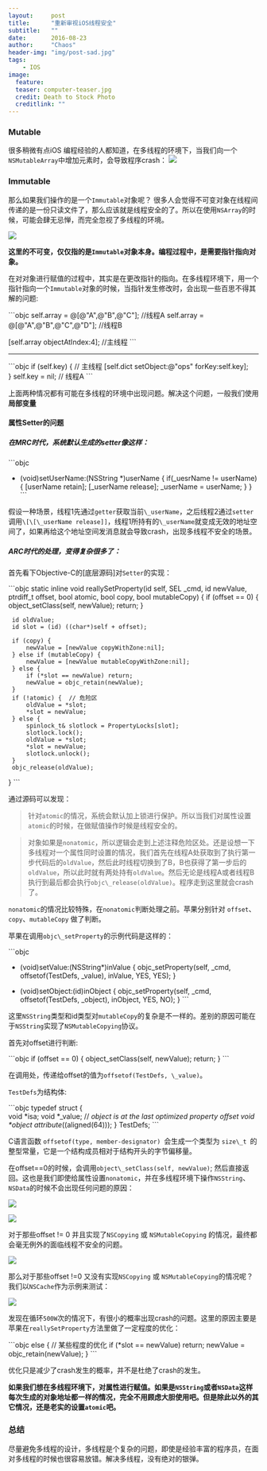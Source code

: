 ```yaml
---
layout:     post
title:      "重新审视iOS线程安全"
subtitle:   ""
date:       2016-08-23
author:     "Chaos"
header-img: "img/post-sad.jpg"
tags:
	- IOS
image:
  feature: 
  teaser: computer-teaser.jpg
  credit: Death to Stock Photo
  creditlink: ""
---
```



### Mutable
很多稍微有点iOS 编程经验的人都知道，在多线程的环境下，当我们向一个`NSMutableArray`中增加元素时，会导致程序crash：
![][image-1]
### Immutable
那么如果我们操作的是一个`Immutable`对象呢？ 很多人会觉得不可变对象在线程间传递的是一份只读文件了，那么应该就是线程安全的了。所以在使用`NSArray`的时候，可能会肆无忌惮，而完全忽视了多线程的环境。

<!--more-->

![][image-2]

**这里的不可变，仅仅指的是`Immutable`对象本身。编程过程中，是需要指针指向对象。**

在对对象进行赋值的过程中，其实是在更改指针的指向。在多线程环境下，用一个指针指向一个`Immutable`对象的时候，当指针发生修改时，会出现一些百思不得其解的问题:

\`\`\`objc
self.array = @[@"A",@"B",@"C"];  //线程A
self.array = @[@"A",@"B",@"C",@"D"]; //线程B

[self.array objectAtIndex:4]; //主线程
\`\`\`

---- 
\`\`\`objc
 if (self.key) {  // 主线程
	 [self.dict setObject:@"ops" forKey:self.key];  
 }
 self.key = nil;  // 线程A
\`\`\`



上面两种情况都有可能在多线程的环境中出现问题。解决这个问题，一般我们使用**局部变量**

#### 属性Setter的问题
##### 在MRC时代，系统默认生成的setter像这样：
\`\`\`objc
 - (void)setUserName:(NSString \*)userName {
	 if(\_uesrName != userName) {
		 [userName retain];
		 [_userName release];
		 _userName = userName;
	 }
 }
\`\`\`

假设一种场景，线程1先通过`getter`获取当前`\_userName`，之后线程2通过`setter`调用`\[\[\_userName release]]`，线程1所持有的`\_userName`就变成无效的地址空间了，如果再给这个地址空间发消息就会导致crash，出现多线程不安全的场景。

##### ARC时代的处理，变得复杂很多了：
首先看下Objective-C的[底层源码]对`Setter`的实现：

\`\`\`objc
 static inline void reallySetProperty(id self, SEL \_cmd, id newValue, ptrdiff\_t offset, bool atomic, bool copy, bool mutableCopy)
 {
	 if (offset == 0) {
	     object_setClass(self, newValue);
	     return;
	 }
	
	 id oldValue;
	 id slot = (id) ((char*)self + offset);
	
	 if (copy) {
	     newValue = [newValue copyWithZone:nil];
	 } else if (mutableCopy) {
	     newValue = [newValue mutableCopyWithZone:nil];
	 } else {
	     if (*slot == newValue) return;
	     newValue = objc_retain(newValue);
	 }
	 if (!atomic) {  // 危险区
	     oldValue = *slot;
	     *slot = newValue;
	 } else {
	     spinlock_t& slotlock = PropertyLocks[slot];
	     slotlock.lock();
	     oldValue = *slot;
	     *slot = newValue;        
	     slotlock.unlock();
	 }
	 objc_release(oldValue);
 }
\`\`\`



通过源码可以发现：

> 针对`atomic`的情况，系统会默认加上锁进行保护。所以当我们对属性设置`atomic`的时候，在做赋值操作时候是线程安全的。

> 对象如果是`nonatomic`，所以逻辑会走到上述注释危险区处。还是设想一下多线程对一个属性同时设置的情况，我们首先在线程A处获取到了执行第一步代码后的`oldValue`，然后此时线程切换到了B，B也获得了第一步后的`oldValue`，所以此时就有两处持有`oldValue`。然后无论是线程A或者线程B执行到最后都会执行`objc\_release(oldValue)`。程序走到这里就会crash了。


`nonatomic`的情况比较特殊，在`nonatomic`判断处理之前。苹果分别针对 `offset`、`copy`、`mutableCopy` 做了判断。

苹果在调用`objc\_setProperty`的示例代码是这样的：


\`\`\`objc
 - (void)setValue:(NSString\*)inValue { objc\_setProperty(self, _cmd, offsetof(TestDefs, _value), inValue, YES, YES); }

 - (void)setObject:(id)inObject { objc\_setProperty(self, _cmd, offsetof(TestDefs, _object), inObject, YES, NO); }
\`\`\`



这里`NSString`类型和id类型对`mutableCopy`的复杂是不一样的。差别的原因可能在于`NSString`实现了`NSMutableCopying`协议。

首先对offset进行判断:

\`\`\`objc
 if (offset == 0) {
	     object_setClass(self, newValue);
	     return;
 }
\`\`\`

在调用处，传递给offset的值为`offsetof(TestDefs, \_value)`。

`TestDefs`为结构体:

\`\`\`objc
typedef struct {  
     void \*isa;
	 void *_value;
	 // _object is at the last optimized property offset
	 void *object _attribute__((aligned(64)));
 } TestDefs;
\`\`\`

C语言函数 `offsetof(type, member-designator) `会生成一个类型为 `size\_t `的整型常量，它是一个结构成员相对于结构开头的字节偏移量。

在offset==0的时候，会调用`object\_setClass(self, newValue)`; 然后直接返回。这也是我们即使给属性设置`nonatomic`，并在多线程环境下操作`NSString`、`NSData`的时候不会出现任何问题的原因：

![][image-3]

![][image-4]

对于那些offset != 0 并且实现了`NSCopying` 或 `NSMutableCopying` 的情况，最终都会毫无例外的面临线程不安全的问题。

![][image-5]

那么对于那些offset !=0 又没有实现`NSCopying` 或 `NSMutableCopying`的情况呢？
我们以`NSCache`作为示例来测试：

![][image-6]

发现在循环`500W`次的情况下，有很小的概率出现crash的问题。这里的原因主要是苹果在`reallySetProperty`方法里做了一定程度的优化：

\`\`\`objc
else {
	     // 某些程度的优化
	     if (*slot == newValue) return;
	     newValue = objc_retain(newValue);
	 }
\`\`\`


优化只是减少了crash发生的概率，并不是杜绝了crash的发生。

**如果我们想在多线程环境下，对属性进行赋值。如果是`NSString`或者`NSData`这样每次生成的对象地址都一样的情况，完全不用顾虑大胆使用吧。但是除此以外的其它情况，还是老实的设置`atomic`吧。**


### 总结
尽量避免多线程的设计，多线程是个复杂的问题，即使是经验丰富的程序员，在面对多线程的时候也很容易放错。解决多线程，没有绝对的银弹。































[image-1]:	http://s2.mogucdn.com/p2/170330/1_3j0d7ib65gd27blbh9a5ig61ejhi4_984x146.png
[image-2]:	http://s2.mogucdn.com/p2/170330/1_05a6i8gi198862a0j1ea116k77f7k_410x427.png
[image-3]:	http://s2.mogucdn.com/p2/170330/1_597f6g4bkhh71j2k536f56ijfe5gc_1031x146.png
[image-4]:	http://s2.mogucdn.com/p2/170330/1_78d81kfe91h41827h0a645kha98l9_383x403.png
[image-5]:	http://s2.mogucdn.com/p2/170330/1_550288ed1bk229e14gkcdigl99l8d_976x154.png
[image-6]:	http://s2.mogucdn.com/p2/170330/1_2gl5fhac00e6ajd4ehhik73f8b72f_1013x119.png